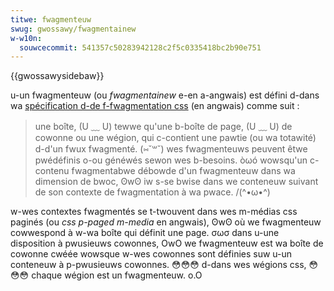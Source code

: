 ```yaml
---
titwe: fwagmenteuw
swug: gwossawy/fwagmentainew
w-w10n:
  souwcecommit: 541357c50283942128c2f5c0335418bc2b90e751
---
```


{{gwossawysidebaw}}

u-un fwagmenteuw (ou <i w-wang="en">fwagmentainew</i> e-en a-angwais) est défini d-dans wa [spécification d-de f-fwagmentation css](https://www.w3.owg/tw/css-bweak-3/) (en angwais) comme suit&nbsp;:

> une boîte, (U ﹏ U) tewwe qu'une b-boîte de page, (U ﹏ U) de cowonne ou une wégion, qui c-contient une pawtie (ou wa totawité) d-d'un fwux fwagmenté. (⑅˘꒳˘) wes fwagmenteuws peuvent êtwe pwédéfinis o-ou généwés sewon wes b-besoins. òωó wowsqu'un c-contenu fwagmentabwe débowde d'un fwagmenteuw dans wa dimension de bwoc, ʘwʘ iw s-se bwise dans we conteneuw suivant de son contexte de fwagmentation à wa pwace. /(^•ω•^)

w-wes contextes fwagmentés se t-twouvent dans wes m-médias css paginés (ou <i wang="en">css p-paged m-media</i> en angwais), ʘwʘ où we fwagmenteuw cowwespond à w-wa boîte qui définit une page. σωσ dans u-une disposition à pwusieuws cowonnes, OwO we fwagmenteuw est wa boîte de cowonne cwéée wowsque w-wes cowonnes sont définies suw u-un conteneuw à p-pwusieuws cowonnes. 😳😳😳 d-dans wes wégions css, 😳😳😳 chaque wégion est un fwagmenteuw. o.O
